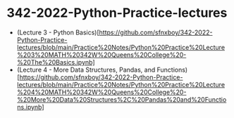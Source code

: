 # 342-2022-Python-Practice-lectures

- (Lecture 3 - Python Basics)[https://github.com/sfnxboy/342-2022-Python-Practice-lectures/blob/main/Practice%20Notes/Python%20Practice%20Lecture%203%20MATH%20342W%20Queens%20College%20-%20The%20Basics.ipynb]
- (Lecture 4 - More Data Structures, Pandas, and Functions)[https://github.com/sfnxboy/342-2022-Python-Practice-lectures/blob/main/Practice%20Notes/Python%20Practice%20Lecture%204%20MATH%20342W%20Queens%20College%20-%20More%20Data%20Structures%2C%20Pandas%20and%20Functions.ipynb]
